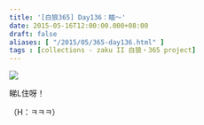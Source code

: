 ```yaml
---
title: '[白狼365] Day136：瞄～'
date: 2015-05-16T12:00:00.000+08:00
draft: false
aliases: [ "/2015/05/365-day136.html" ]
tags : [collections - zaku II 白狼・365 project]
---
```


[![](https://farm8.staticflickr.com/7706/17086150884_4347934f5f_z.jpg)](https://farm8.staticflickr.com/7706/17086150884_4347934f5f_z.jpg)

睇L住呀！  
  
（H：ㅋㅋㅋ）